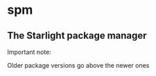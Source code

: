 # spm
## The Starlight package manager

Important note:

Older package versions go above the newer ones

